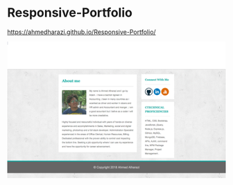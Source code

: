 # Responsive-Portfolio

https://ahmedharazi.github.io/Responsive-Portfolio/


![app image](/assets/images/pic1.png)
